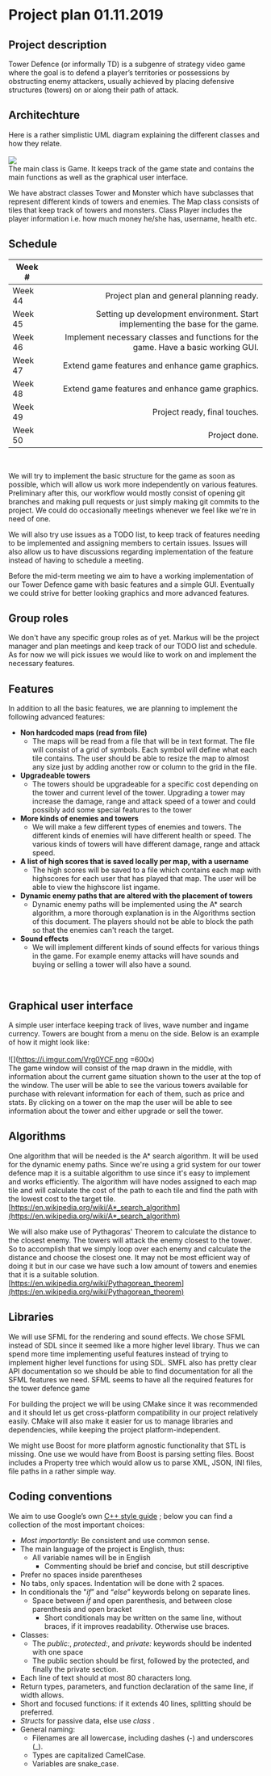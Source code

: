 # Project plan 01.11.2019

## Project description

Tower Defence (or informally TD) is a subgenre of strategy video game where the goal is to defend a player’s territories or possessions by obstructing enemy attackers, usually achieved by placing defensive structures (towers) on or along their path of attack.
<br /> 

## Architechture

Here is a rather simplistic UML diagram explaining the different classes and how they relate.
<br />
<br />
![](https://i.imgur.com/L5tW7fr.png)
<br />
The main class is Game. It keeps track of the game state and contains the main functions as well as the graphical user interface.

We have abstract classes Tower and Monster which have subclasses that represent different kinds of towers and enemies. The Map class consists of tiles that keep track of towers and monsters. Class Player includes the player information i.e. how much money he/she has, username, health etc.
<br /> 

## Schedule

| Week  # |                                                                                   |
| ------- | --------------------------------------------------------------------------------: |
| Week 44 |                                          Project plan and general planning ready. |
| Week 45 |     Setting up development environment. Start implementing the base for the game. |
| Week 46 | Implement necessary classes and functions for the game. Have a basic working GUI. |
| Week 47 |                                   Extend game features and enhance game graphics. |
| Week 48 |                                   Extend game features and enhance game graphics. |
| Week 49 |                                                     Project ready, final touches. |
| Week 50 |                                                                     Project done. |
<br />

We will try to implement the basic structure for the game as soon as possible, which will allow us work more independently on various features.
Preliminary after this, our workflow would mostly consist of opening git branches and making pull requests or just simply making git commits to the project. We could do occasionally meetings whenever we feel like we're in need of one.

We will also try use issues as a TODO list, to keep track of features needing to be implemented and assigning members to certain issues. Issues will also allow us to have discussions regarding implementation of the feature instead of having to schedule a meeting.

Before the mid-term meeting we aim to have a working implementation of our Tower Defence game with basic features and a simple GUI. Eventually we could strive for better looking graphics and more advanced features.
<br /> 

## Group roles

We don't have any specific group roles as of yet. Markus will be the project manager and plan meetings and keep track of our TODO list and schedule. As for now we will pick issues we would like to work on and implement the necessary features.
<br /> 

## Features

In addition to all the basic features, we are planning to implement the following advanced features:
<br />

- **Non hardcoded maps (read from file)**
  - The maps will be read from a file that will be in text format. The file will consist of a grid of symbols. Each symbol will define what each tile contains. The user should be able to resize the map to almost any size just by adding another row or column to the grid in the file.
- **Upgradeable towers**
  - The towers should be upgradeable for a specific cost depending on the tower and current level of the tower. Upgrading a tower may increase the damage, range and attack speed of a tower and could possibly add some special features to the tower
- **More kinds of enemies and towers**
  - We will make a few different types of enemies and towers. The different kinds of enemies will have different health or speed. The various kinds of towers will have different damage, range and attack speed.
- **A list of high scores that is saved locally per map, with a username**
  - The high scores will be saved to a file which contains each map with highscores for each user that has played that map. The user will be able to view the highscore list ingame.
- **Dynamic enemy paths that are altered with the placement of towers**
  - Dynamic enemy paths will be implemented using the A&ast; search algorithm, a more thorough explanation is in the Algorithms section of this document. The players should not be able to block the path so that the enemies can't reach the target.
- **Sound effects**
  - We will implement different kinds of sound effects for various things in the game. For example enemy attacks will have sounds and buying or selling a tower will also have a sound.

<br /> 

## Graphical user interface

A simple user interface keeping track of lives, wave number and ingame currency. Towers are bought from a menu on the side. Below is an example of how it might look like:
<br /> 
<br /> 
![](https://i.imgur.com/Vrg0YCF.png =600x)
<br /> 
The game window will consist of the map drawn in the middle, with information about the current game situation shown to the user at the top of the window. The user will be able to see the various towers available for purchase with relevant information for each of them, such as price and stats. By clicking on a tower on the map the user will be able to see information about the tower and either upgrade or sell the tower.
<br />

## Algorithms

One algorithm that will be needed is the A* search algorithm. It will be used for the dynamic enemy paths. Since we're using a grid system for our tower defence map it is a suitable algorithm to use since it's easy to implement and works efficiently. The algorithm will have nodes assigned to each map tile and will calculate the cost of the path to each tile and find the path with the lowest cost to the target tile.  
[https://en.wikipedia.org/wiki/A*_search_algorithm](https://en.wikipedia.org/wiki/A*_search_algorithm)

We will also make use of Pythagoras' Theorem to calculate the distance to the closest enemy. The towers will attack the enemy closest to the tower. So to accomplish that we simply loop over each enemy and calculate the distance and choose the closest one. It may not be most efficient way of doing it but in our case we have such a low amount of towers and enemies that it is a suitable solution.  
[https://en.wikipedia.org/wiki/Pythagorean_theorem](https://en.wikipedia.org/wiki/Pythagorean_theorem)
<br />

## Libraries

We will use SFML for the rendering and sound effects. We chose SFML instead of SDL since it seemed like a more higher level library. Thus we can spend more time implementing useful features instead of trying to implement higher level functions for using SDL. SMFL also has pretty clear API documentation so we should be able to find documentation for all the SFML features we need. SFML seems to have all the required features for the tower defence game

For building the project we will be using CMake since it was recommended and it should let us get cross-platform compatibility in our project relatively easily. CMake will also make it easier for us to manage libraries and dependencies, while keeping the project platform-independent.

We might use Boost for more platform agnostic functionality that STL is missing. One use we would have from Boost is parsing setting files. Boost includes a Property tree which would allow us to parse XML, JSON, INI files, file paths in a rather simple way.

## Coding conventions

We aim to use Google’s own [C++ style guide](https://google.github.io/styleguide/cppguide.html) ; below you can find a collection of the most important choices:

- *Most importantly*: Be consistent and use common sense.
- The main language of the project is English, thus:
  - All variable names will be in English
    - Commenting  should be brief and concise, but still descriptive
- Prefer no spaces inside parentheses
- No tabs, only spaces. Indentation will be done with 2 spaces.
- In conditionals the "*if*” and “*else*” keywords belong on separate lines.
  - Space between *if* and open parenthesis, and between close parenthesis and open bracket
    - Short conditionals may be written on the same line, without braces, if it improves readability. Otherwise use braces.
- Classes:
  - The *public:*, *protected:*, and *private:* keywords should be indented with one space
  - The public section should be first, followed by the protected, and finally the private section.
- Each line of text should at most 80 characters long.
- Return types, parameters, and function declaration of the same line, if width allows.
- Short and focused functions: if it extends 40 lines, splitting should be preferred.
- *Structs*  for passive data, else use *class* .
- General naming:
  - Filenames are all lowercase, including dashes (-) and underscores (\_).
  - Types are capitalized CamelCase.
  - Variables are snake_case.
